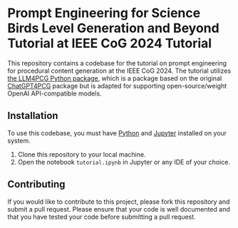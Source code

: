 # Prompt Engineering for Science Birds Level Generation and Beyond Tutorial at IEEE CoG 2024 Tutorial

This repository contains a codebase for the tutorial on prompt engineering for procedural content generation at the IEEE
CoG 2024. The tutorial utilizes [the LLM4PCG Python package](https://github.com/Pittawat2542/llm4pcg-python), which is a
package based on the original [ChatGPT4PCG](https://github.com/chatgpt4pcg/chatgpt4pcg-python) package but is adapted
for supporting open-source/weight OpenAI API-compatible models.

## Installation

To use this codebase, you must have [Python](https://www.python.org/downloads/) and [Jupyter](https://jupyter.org/install) installed on your
system.

1. Clone this repository to your local machine.
2. Open the notebook `tutorial.ipynb` in Jupyter or any IDE of your choice.

## Contributing

If you would like to contribute to this project, please fork this repository and submit a pull request. Please ensure
that your code is well documented and that you have tested your code before submitting a pull request.
